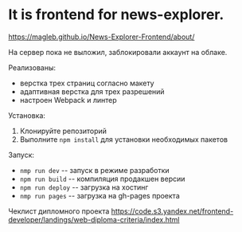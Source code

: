 # It is frontend for news-explorer.

https://magleb.github.io/News-Explorer-Frontend/about/

На сервер пока не выложил, заблокировали аккаунт на облаке.

Реализованы:

- верстка трех страниц согласно макету
- адаптивная верстка для трех разрешений
- настроен Webpack и линтер

Установка:

1. Клонируйте репозиторий
2. Выполните `npm install` для установки необходимых пакетов

Запуск:

- `nmp run dev` -- запуск в режиме разработки
- `npm run build` -- компиляция продакшен версии
- `npm run deploy` -- загрузка на хостинг
- `nmp run pages` -- загрузка на gh-pages проекта

Чеклист дипломного проекта https://code.s3.yandex.net/frontend-developer/landings/web-diploma-criteria/index.html
